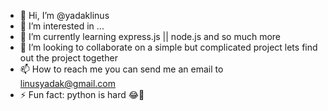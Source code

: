 - 👋 Hi, I’m @yadaklinus
- 👀 I’m interested in ...
- 🌱 I’m currently learning express.js || node.js and so much more
- 💞️ I’m looking to collaborate on a simple but complicated project lets find out the project together
- 📫 How to reach me you can send me an email to linusyadak@gmail.com
- ⚡ Fun fact: python is hard 😂🤣

<!---
yadaklinus/yadaklinus is a ✨ special ✨ repository because its `README.md` (this file) appears on your GitHub profile.
You can click the Preview link to take a look at your changes.
--->
